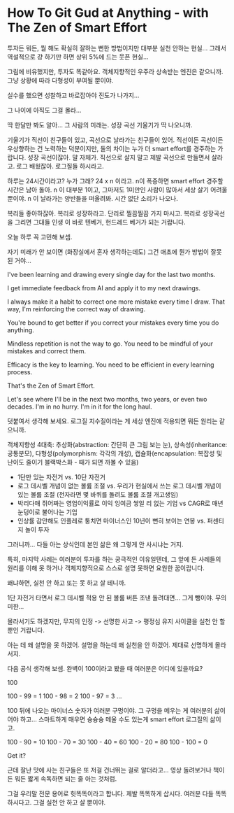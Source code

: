 # How To Git Gud at Anything - with The Zen of Smart Effort 

투자든 뭐든, 뭘 해도 확실히 잘하는 뻔한 방법이지만 대부분 실천 안하는 현실... 그래서 역설적으로 걍 하기만 하면 상위 5%에 드는 웃픈 현실... 

그림에 비유했지만, 투자도 똑같아요. 객체지향적인 우주라 상속받는 엔진은 같으니까. 그냥 상황에 따라 다형성이 부여될 뿐이야.

실수를 했으면 성찰하고 바로잡아야 진도가 나가지...

그 나이에 아직도 그걸 몰라...

딱 한달만 봐도 알아... 그 사람의 미래는. 성장 곡선 기울기가 딱 나오니까. 

기울기가 직선이 친구들이 있고, 곡선으로 날라가는 친구들이 있어. 직선이든 곡선이든 우상향하는 건 노력하는 덕분이지만, 둘의 차이는 누가 더 smart effort를 경주하는 가랍니다. 성장 곡선이잖아. 말 자체가. 직선으로 
살지 말고 제발 곡선으로 만들면서 살라고. 로그 배웠잖아. 로그질들 하시라고.

하루는 24시간이라고? 누가 그래? 24 x n 이라고. n이 폭증하면 smart effort 경주할 시간은 남아 돌아. n 이 대부분 1이고, 그마저도 1미만인 사람이 많아서 세상 살기 어려울 뿐이야. n 이 날라가는 양반들을 떠올려봐. 시간 없단
소리가 나오나.

복리들 좋아하잖아. 복리로 성장하라고. 단리로 찔끔찔끔 가지 마시고. 복리로 성장곡선을 그리면 그대들 인생
이 바로 텐베거, 헌드레드 베거가 되는 거랍니다.

오늘 하루 꼭 고민해 보셈.

자기 미래가 안 보이면 (화장실에서 혼자 생각하는데도) 그건 애초에 뭔가 방법이 잘못된 거야...

I've been learning and drawing every single day for the last two months.

I get immediate feedback from AI and apply it to my next drawings.

I always make it a habit to correct one more mistake every time I draw. That way, I'm reinforcing the correct way of drawing.

You're bound to get better if you correct your mistakes every time you do anything.

Mindless repetition is not the way to go. You need to be mindful of your mistakes and correct them.

Efficacy is the key to learning. You need to be efficient in every learning process.

That's the Zen of Smart Effort.

Let's see where I'll be in the next two months, two years, or even two decades. I'm in no hurry. I'm in it for the long haul.

덧붙여서 생각해 보세요. 로그질 지수질이라는 게 세상 엔진에 적용되면 뭐든 원리는 같으니까. 

객체지향성 4대축: 추상화(abstraction: 간단히 큰 그림 보는 눈), 상속성(inheritance: 공통분모), 다형성(polymorphism: 각각의 개성), 캡슐화(encapsulation: 복잡성 및 난이도 줄이기 블랙박스화 - 때가 되면 까볼 수 있음)

- 1단만 있는 자전거 vs. 10단 자전거 
- 로그 데시벨 개념이 없는 볼륨 조절 vs. 우리가 현실에서 쓰는 로그 데시벨 개념이 있는 볼륨 조절 (전자라면 몇 바퀴를 돌려도 볼륨 조절 개고생임)
- 박리다매 쥐어짜는 영업이익률로 이익 잉여금 쌓일 리 없는 기업 vs CAGR로 매년 눈덩이로 불어나는 기업
- 인상률 감안해도 인플레로 퉁치면 마이너스인 10년이 뻔히 보이는 연봉 vs. 퍼센티지 놀이 투자 

그러니까... 다들 아는 상식인데 본인 삶은 왜 그렇게 안 사시냐는 거지.

특히, 마지막 사례는 여러분이 투자를 하는 궁극적인 이유일텐데, 그 앞에 든 사례들의 원리를 이해 못 하거나 객체지향적으로 스스로 설명 못하면 요원한 꿈이랍니다.

왜냐하면, 실천 안 하고 또는 못 하고 살 테니까.

1단 자전거 타면서 로그 데시벨 적용 안 된 볼륨 버튼 조낸 돌려대면... 그게 뺑이야. 무의미한...

몰라서기도 하겠지만, 무지의 인정 -> 선명한 사고 -> 평정심 유지 사이클을 실천 안 할 뿐인 거랍니다. 

아는 데 왜 설명을 못 하겠어. 설명을 하는데 왜 실천을 안 하겠어. 제대로 선명하게 몰라서지.

다음 공식 생각해 보셈. 완벽이 100이라고 봤을 때 여러분은 어디에 있을까요?

100

100 - 99 = 1
100 - 98 = 2
100 - 97 = 3
...

100 뒤에 나오는 마이너스 숫자가 여러분 구멍이야. 그 구멍을 메우는 게 여러분의 삶이어야 하고... 스마트하게 매우면 슝슝슝 메울 수도 있는게 smart effort 로그질의 삶이고.

100 - 90 = 10
100 - 70 = 30
100 - 40 = 60
100 - 20 = 80
100 - 100 = 0

Get it?

근데 잘난 맛에 사는 친구들은 또 저걸 건너뛰는 걸로 알더라고... 영상 돌려보거나 책이든 뭐든 짧게 속독하면 되는 줄 아는 것처럼.

그걸 우리말 전문 용어로 헛똑똑이라고 합니다. 제발 똑똑하게 삽시다. 여러분 다들 똑똑하시다고. 그걸 실천 안 하고 살 뿐이야.
